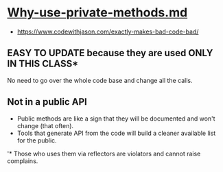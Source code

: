 # [Why-use-private-methods.md](https://www.codewithjason.com/purpose-private-methods-use/) 
* https://www.codewithjason.com/exactly-makes-bad-code-bad/

## EASY TO UPDATE because they are used ONLY IN THIS CLASS*

No need to go over the whole code base and change all the calls.

## Not in a public API

* Public methods are like a sign that they will be documented and won't change (that often). 
* Tools that generate API from the code will build a cleaner available list for the public.

'* Those who uses them via reflectors are violators and cannot raise complains.
